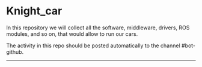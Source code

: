 # Knight_car

In this repository we will collect all the software, middleware, drivers, ROS modules, and so on, that would allow to run our cars. 

The activity in this repo should be posted automatically to the channel #bot-github.

-----

